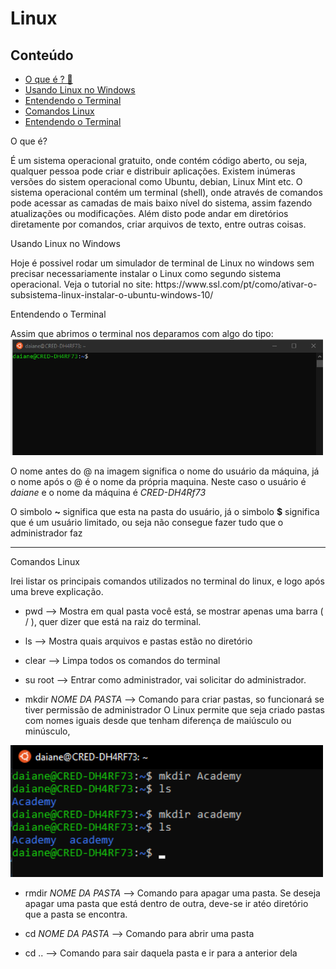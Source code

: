 # Linux

## Conteúdo
<ul>
  <li>
  <a href ="#OqueE"> O que é ? 🐧 </a>
  </li>
    <li>
  <a href ="#Windows"> Usando Linux no Windows </a>
  </li>
   <li>
  <a href ="#Terminal"> Entendendo o Terminal </a>
  </li>
     <li>
  <a href ="#Comandos"> Comandos Linux </a>
  </li>
     <li>
  <a href ="#Terminal"> Entendendo o Terminal </a>
  </li>
</ul>

<section> <p id="OqueE">O que é?</p>

  É um sistema operacional gratuito, onde contém código aberto, ou seja, qualquer pessoa pode criar e distribuir aplicações. Existem inúmeras versões do sistem operacional como Ubuntu, debian, Linux Mint etc.
  O sistema operacional contém um terminal (shell), onde através de comandos pode acessar as camadas de mais baixo nível do sistema, assim fazendo atualizações ou modificações. Além disto pode andar em diretórios diretamente por comandos, criar arquivos de texto, entre outras coisas.

</section>
 
 <section> <p id = "Windows">Usando Linux no Windows</p>
  Hoje é possivel rodar um simulador de terminal de Linux no windows sem precisar necessariamente instalar o Linux como segundo sistema operacional. 
  Veja o tutorial no site: https://www.ssl.com/pt/como/ativar-o-subsistema-linux-instalar-o-ubuntu-windows-10/
 </section>

<section>  <p id = "Terminal"> Entendendo o Terminal </p>
  Assim que abrimos o terminal nos deparamos com algo do tipo:
  

  <img src="src/terminalInicial.png" width="500" title="hover text">


  O nome antes do @ na imagem significa o nome do usuário da máquina, já o nome após o @ é o nome da própria maquina. Neste caso o usuário é <i>daiane</i> e o nome da máquina é <i>CRED-DH4Rf73</i>
  
  O simbolo <b>~</b> significa que esta na pasta do usuário, já o simbolo <b>$</b> significa que é um usuário limitado, ou seja não consegue fazer tudo que o administrador faz
 </section>
 <hr>
 <section>
 <p id = "Comandos">Comandos Linux</p>
  
  Irei listar os principais comandos utilizados no terminal do linux, e logo após uma breve explicação.
  
  
  * pwd  --> Mostra em qual pasta você está, se mostrar apenas uma barra ( / ), quer dizer que está na raiz do terminal.
   
  * ls
  --> Mostra quais arquivos e pastas estão no diretório
  
  * clear
  --> Limpa todos os comandos do terminal
   
  * su root
  --> Entrar como administrador, vai solicitar do administrador.
  
  * mkdir <i>NOME DA PASTA</i>
  --> Comando para criar pastas, so funcionará se tiver permissão de administrador
  O Linux permite que seja criado pastas com nomes iguais desde que tenham diferença de maiúsculo ou minúsculo, 
   <img src="src/pastasComMesmoNome.png" width="500" title="Pastas com Mesmo Nome">
  
  * rmdir <i>NOME DA PASTA</i>
  --> Comando para apagar uma pasta. Se deseja apagar uma pasta que está dentro de outra, deve-se ir atéo diretório que a pasta se encontra.
  
  * cd <i>NOME DA PASTA</i>
  --> Comando para abrir uma pasta
  
  * cd ..
  --> Comando para sair daquela pasta e ir para a anterior dela
    
</section>
